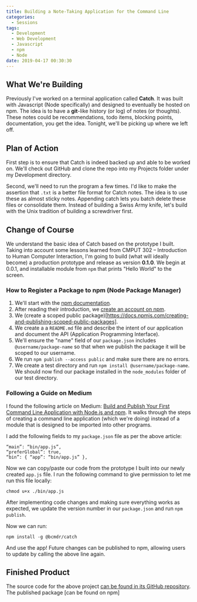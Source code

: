 ```yaml
---
title: Building a Note-Taking Application for the Command Line
categories:
  - Sessions
tags:
  - Development
  - Web Development
  - Javascript
  - npm
  - Node
date: 2019-04-17 00:30:30
---
```


## What We're Building

Previously I've worked on a terminal application called **Catch**. It was built with Javascript (Node specifically) and designed to eventually be hosted on npm. The idea is to have a **git**-like history (or log) of notes (or thoughts). These notes could be recommendations, todo items, blocking points, documentation, you get the idea. Tonight, we'll be picking up where we left off.

## Plan of Action

First step is to ensure that Catch is indeed backed up and able to be worked on. We'll check out GitHub and clone the repo into my Projects folder under my Development directory. 

Second, we'll need to run the program a few times. I'd like to make the assertion that `.txt` is a better file format for Catch notes. The idea is to use these as almost sticky notes. Appending catch lets you batch delete these files or consolidate them. Instead of building a Swiss Army knife, let's build with the Unix tradition of building a screwdriver first. 

## Change of Course 

We understand the basic idea of Catch based on the prototype I built. Taking into account some lessons learned from CMPUT 302 – Introduction to Human Computer Interaction, I'm going to build (what will ideally become) a production prototype and release as version **0.1.0**. We begin at 0.0.1, and installable module from `npm` that prints "Hello World" to the screen. 

### How to Register a Package to npm (Node Package Manager)
1. We'll start with the [npm documentation](https://docs.npmjs.com/). 
2. After reading their introduction, we [create an account on npm](https://www.npmjs.com/signup).
3. We (create a scoped public package)[https://docs.npmjs.com/creating-and-publishing-scoped-public-packages].
4. We create a a `README.md` file and describe the intent of our application and document the API (Application Programming Interface).
5. We'll ensure the "name" field of our `package.json` includes `@username/package-name` so that when we publish the package it will be scoped to our username. 
6. We run `npm publish --access public` and make sure there are no errors. 
7. We create a test directory and run `npm install @username/package-name`. We should now find our package installed in the `node_modules` folder of our test directory. 

### Following a Guide on Medium

I found the following article on Medium: [Build and Publish Your First Command Line Application with Node.js and npm](https://medium.com/@cruzw/build-and-publish-your-first-command-line-application-with-npm-6192f4044779). It walks through the steps of creating a command line application (which we're doing) instead of a module that is designed to be imported into other programs.

I add the following fields to my `package.json` file as per the above article:

```
“main”: “bin/app.js”, 
“preferGlobal”: true,
“bin”: { “app”: “bin/app.js” },
```

Now we can copy/paste our code from the prototype I built into our newly created `app.js` file. I run the following command to give permission to let me run this file locally:

```
chmod u+x ./bin/app.js 
```

After implementing code changes and making sure everything works as expected, we update the version number in our `package.json` and run `npm publish`. 

Now we can run:

```
npm install -g @bcmdr/catch
```

And use the app! Future changes can be published to npm, allowing users to update by calling the above line again. 

## Finished Product

The source code for the above project [can be found in its GitHub repository](https://github.com/bcmdr/catch-cli). The published package [can be found on npm]